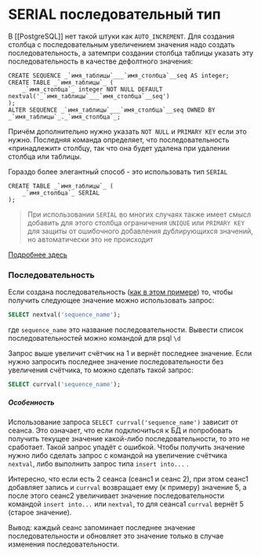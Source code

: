# SERIAL последовательный тип
В [[PostgreSQL]] нет такой штуки как `AUTO_INCREMENT`. Для создания столбца с последовательным увеличением значения надо создать последовательность, а затемпри создании столбца таблицы указать эту последовательность в качестве дефолтного значения:

```
CREATE SEQUENCE _`имя_таблицы`___`имя_столбца`__seq AS integer;
CREATE TABLE _`имя_таблицы`_ (
    _`имя_столбца`_ integer NOT NULL DEFAULT nextval('_`имя_таблицы`___`имя_столбца`__seq')
);
ALTER SEQUENCE _`имя_таблицы`___`имя_столбца`__seq OWNED BY _`имя_таблицы`_._`имя_столбца`_;
```

Причём дополнительно нужно указать `NOT NULL` и `PRIMARY KEY` если это нужно. Последняя команда определяет, что последовательность «принадлежит» столбцу, так что она будет удалена при удалении столбца или таблицы.

Гораздо более элегантный способ - это использовать тип `SERIAL`
```
CREATE TABLE _`имя_таблицы`_ (
    _`имя_столбца`_ SERIAL
);
```

>При использовании `SERIAL` во многих случаях также имеет смысл добавить для этого столбца ограничения `UNIQUE` или `PRIMARY KEY` для защиты от ошибочного добавления дублирующихся значений, но автоматически это не происходит


[Подробнее здесь](https://postgrespro.ru/docs/postgresql/14/datatype-numeric#DATATYPE-SERIAL)

### Последовательность
Если создана последовательность ([как в этом примере](https://www.postgresql.org/docs/current/sql-createsequence.html)) то, чтобы получить следующее значение можно использовать запрос:
```sql
SELECT nextval('sequence_name');
```
где `sequence_name` это название последовательности. Вывести список последовательностей можно командой для psql `\d`

Запрос выше увеличит счётчик на 1 и вернёт последнее значение. Если нужно запросить последнее значение последовательности без увеличения счётчика, то можно сделать такой запрос:

```sql
SELECT currval('sequence_name');
```

##### Особенность
Использование запроса `SELECT currval('sequence_name')` зависит от сеанса. Это означает, что если подключиться к БД и попробовать получить текущее значение какой-либо последовательности, то это не сработает. Такой запрос упадёт с ошибкой. Чтобы получить значение нужно либо сделать запрос с командой на увеличение счётчика `nextval`, либо выполнить запрос типа `insert into...` .

Интересно, что если есть 2 сеанса (сеанс1 и сеанс 2), при этом сеанс1 добавляет запись и `currval` возвращает ему (к примеру) значение 5, а после этого сеанс2 увеличивает значение последовательности командой `insert into...` или `nextval`, то для сеанса1 `currval` вернёт 5 (старое значение).

Вывод: каждый сеанс запоминает последнее значение последовательности и обновляет это значение только в случае изменения последовательности.
